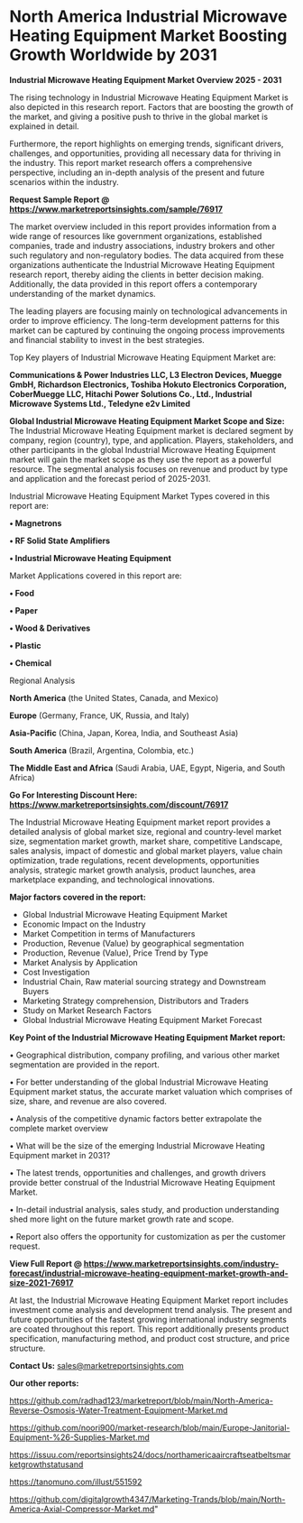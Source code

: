 # North America Industrial Microwave Heating Equipment Market Boosting Growth Worldwide by 2031

<Strong> Industrial Microwave Heating Equipment Market Overview 2025 - 2031</strong>

The rising technology in Industrial Microwave Heating Equipment Market is also depicted in this research report. Factors that are boosting the growth of the market, and giving a positive push to thrive in the global market is explained in detail.

Furthermore, the report highlights on emerging trends, significant drivers, challenges, and opportunities, providing all necessary data for thriving in the industry. This report market research offers a comprehensive perspective, including an in-depth analysis of the present and future scenarios within the industry.

<strong>Request Sample Report @ <a href=https://www.marketreportsinsights.com/sample/76917>https://www.marketreportsinsights.com/sample/76917</a></strong>

The market overview included in this report provides information from a wide range of resources like government organizations, established companies, trade and industry associations, industry brokers and other such regulatory and non-regulatory bodies. The data acquired from these organizations authenticate the Industrial Microwave Heating Equipment research report, thereby aiding the clients in better decision making. Additionally, the data provided in this report offers a contemporary understanding of the market dynamics.

The leading players are focusing mainly on technological advancements in order to improve efficiency. The long-term development patterns for this market can be captured by continuing the ongoing process improvements and financial stability to invest in the best strategies.

Top Key players of Industrial Microwave Heating Equipment Market are:

<strong>Communications & Power Industries LLC, L3 Electron Devices, Muegge GmbH, Richardson Electronics, Toshiba Hokuto Electronics Corporation, CoberMuegge LLC, Hitachi Power Solutions Co., Ltd., Industrial Microwave Systems Ltd., Teledyne e2v Limited </strong>

<strong><b>Global Industrial Microwave Heating Equipment Market Scope and Size:</b></strong>
The Industrial Microwave Heating Equipment market is declared segment by company, region (country), type, and application. Players, stakeholders, and other participants in the global Industrial Microwave Heating Equipment market will gain the market scope as they use the report as a powerful resource. The segmental analysis focuses on revenue and product by type and application and the forecast period of 2025-2031.

Industrial Microwave Heating Equipment Market Types covered in this report are:

<strong>• Magnetrons

• RF Solid State Amplifiers

• Industrial Microwave Heating Equipment</strong>

Market Applications covered in this report are:

<strong>• Food

• Paper

• Wood & Derivatives

• Plastic

• Chemical</strong> 

Regional Analysis

<strong>North America</strong> (the United States, Canada, and Mexico)

<strong>Europe</strong> (Germany, France, UK, Russia, and Italy)

<strong>Asia-Pacific</strong> (China, Japan, Korea, India, and Southeast Asia)

<strong>South America</strong> (Brazil, Argentina, Colombia, etc.)

<strong>The Middle East and Africa</strong> (Saudi Arabia, UAE, Egypt, Nigeria, and South Africa)

<strong>Go For Interesting Discount Here: <a href=https://www.marketreportsinsights.com/discount/76917>https://www.marketreportsinsights.com/discount/76917</a></strong>

The Industrial Microwave Heating Equipment market report provides a detailed analysis of global market size, regional and country-level market size, segmentation market growth, market share, competitive Landscape, sales analysis, impact of domestic and global market players, value chain optimization, trade regulations, recent developments, opportunities analysis, strategic market growth analysis, product launches, area marketplace expanding, and technological innovations.

<strong><b>Major factors covered in the report:</b></strong>
<ul>
  <li>Global Industrial Microwave Heating Equipment Market </li>
  <li>Economic Impact on the Industry</li>
  <li>Market Competition in terms of Manufacturers</li>
  <li>Production, Revenue (Value) by geographical segmentation</li>
  <li>Production, Revenue (Value), Price Trend by Type</li>
  <li>Market Analysis by Application</li>
  <li>Cost Investigation</li>
  <li>Industrial Chain, Raw material sourcing strategy and Downstream Buyers</li>
  <li>Marketing Strategy comprehension, Distributors and Traders</li>
  <li>Study on Market Research Factors</li>
  <li>Global Industrial Microwave Heating Equipment Market Forecast</li>
</ul>

<strong><b>Key Point of the Industrial Microwave Heating Equipment Market report:</b></strong>

• Geographical distribution, company profiling, and various other market segmentation are provided in the report.

• For better understanding of the global Industrial Microwave Heating Equipment market status, the accurate market valuation which comprises of size, share, and revenue are also covered.

• Analysis of the competitive dynamic factors better extrapolate the complete market overview

• What will be the size of the emerging Industrial Microwave Heating Equipment market in 2031?

• The latest trends, opportunities and challenges, and growth drivers provide better construal of the Industrial Microwave Heating Equipment Market.

• In-detail industrial analysis, sales study, and production understanding shed more light on the future market growth rate and scope.

• Report also offers the opportunity for customization as per the customer request.

<strong><b>View Full Report @ <a href=https://www.marketreportsinsights.com/industry-forecast/industrial-microwave-heating-equipment-market-growth-and-size-2021-76917>https://www.marketreportsinsights.com/industry-forecast/industrial-microwave-heating-equipment-market-growth-and-size-2021-76917</a></b></strong>


At last, the Industrial Microwave Heating Equipment Market report includes investment come analysis and development trend analysis. The present and future opportunities of the fastest growing international industry segments are coated throughout this report. This report additionally presents product specification, manufacturing method, and product cost structure, and price structure.

<strong>Contact Us:</strong>
sales@marketreportsinsights.com

<strong>Our other reports:</strong>

<a href=https://github.com/radhad123/marketreport/blob/main/North-America-Reverse-Osmosis-Water-Treatment-Equipment-Market.md>https://github.com/radhad123/marketreport/blob/main/North-America-Reverse-Osmosis-Water-Treatment-Equipment-Market.md</a>

<a href=https://github.com/noori900/market-research/blob/main/Europe-Janitorial-Equipment-%26-Supplies-Market.md>https://github.com/noori900/market-research/blob/main/Europe-Janitorial-Equipment-%26-Supplies-Market.md</a>

<a href=https://issuu.com/reportsinsights24/docs/northamericaaircraftseatbeltsmarketgrowthstatusand>https://issuu.com/reportsinsights24/docs/northamericaaircraftseatbeltsmarketgrowthstatusand</a>

<a href=https://tanomuno.com/illust/551592>https://tanomuno.com/illust/551592</a>

<a href=https://github.com/digitalgrowth4347/Marketing-Trands/blob/main/North-America-Axial-Compressor-Market.md>https://github.com/digitalgrowth4347/Marketing-Trands/blob/main/North-America-Axial-Compressor-Market.md</a>"
